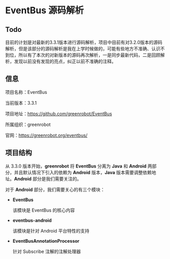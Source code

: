 # EventBus 源码解析

## Todo

目前的计划是对最新的3.3.1版本进行源码解析，项目中目前有对3.2.0版本的源码解析，但是该部分的源码解析是我在上学时候做的，可能有些地方不准确、认识不到位，所以有了本次的对新版本的源码再次解析，一是同步最新代码，二是回顾解析，发现以前没有发现的亮点，纠正以前不准确的注释。

## 信息

项目名称：EventBus

当前版本：3.3.1

项目地址：https://github.com/greenrobot/EventBus

所属组织：greenrobot 

官网：https://greenrobot.org/eventbus/

## 项目结构

从 3.3.0 版本开始，**greenrobot** 将 **EventBus** 分离为 **Java** 和 **Android** 两部分，并且默认情况下引入的依赖为 **Android** 版本，**Java** 版本需要调整依赖地址。**Android** 部分是我们需要关注的。

对于 **Android** 部分，我们需要关心的有三个模块：

- **EventBus**

  该模块是 EventBus 的核心内容

- **eventbus-android**

  该模块是针对 Android 平台特性的支持

- **EventBusAnnotationProcessor**

  针对 Subscribe 注解的注解处理器

